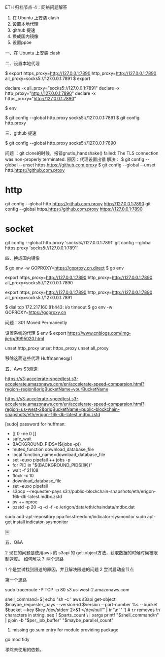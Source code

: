 ETH 归档节点-4：网络问题解答

1. 在 Ubuntu 上安装 clash
2. 设置本地代理
3. github 提速
4. 换成国内镜像
5. 设置ppoe



一、在 Ubuntu 上安装 clash

二、设置本地代理

$ export https_proxy=http://127.0.0.1:7890 http_proxy=http://127.0.0.1:7890 all_proxy=socks5://127.0.0.1:7891
$ export

declare -x all_proxy="socks5://127.0.0.1:7891"
declare -x http_proxy="http://127.0.0.1:7890"
declare -x https_proxy="http://127.0.0.1:7890"

$ env

$ git config --global http.proxy socks5://127.0.0.1:7891
$ git config http.proxy

三、github 提速

$  git config --global http.proxy socks5://127.0.0.1:7890


问题 ：git clone的时候，报错gnutls_handshake() failed: The TLS connection was non-properly terminated.
原因：代理设置出错
解决：
$ git config --global  --unset https.https://github.com.proxy 
$ git config --global  --unset http.https://github.com.proxy 

# http
git config --global http.https://github.com.proxy http://127.0.0.1:7890
git config --global https.https://github.com.proxy https://127.0.0.1:7890

# socket
git config --global http.proxy 'socks5://127.0.0.1:7891’
git config --global https.proxy 'socks5://127.0.0.1:7891’


四、换成国内镜像

$ go env -w GOPROXY=https://goproxy.cn,direct
$ go env 

export https_proxy=http://127.0.0.1:7890 http_proxy=http://127.0.0.1:7890 all_proxy=socks5://127.0.0.1:7890

export https_proxy=http://127.0.0.1:7890 http_proxy=http://127.0.0.1:7890 all_proxy=socks5://127.0.0.1:7891


$ dial tcp 172.217.160.81:443: i/o timeout
$ go env -w GOPROXY=https://goproxy.cn


问题：301 Moved Permanently

设置系统的代理
$ env
$ export
https://www.cnblogs.com/lmg-jie/p/9995020.html


unset http_proxy
unset https_proxy
unset all_proxy


移除这面这些代理
Huffmanneo@1

五、Aws  S3测速

https://s3-accelerate-speedtest.s3-accelerate.amazonaws.com/en/accelerate-speed-comparsion.html?region=region&origBucketName=yourBucketName


https://s3-accelerate-speedtest.s3-accelerate.amazonaws.com/en/accelerate-speed-comparsion.html?region=us-west-2&origBucketName=public-blockchain-snapshots/eth/erigon-16k-db-latest.mdbx.zstd


[sudo] password for huffman: 
+ [[ 0 -ne 0 ]]
+ safe_wait
+ BACKGROUND_PIDS=($(jobs -p))
+ mutex_function download_database_file
+ local function_name=download_database_file
+ set -euxo pipefail
++ jobs -p
+ for PID in "${BACKGROUND_PIDS[@]}"
+ wait -f 21108
+ flock -x 10
+ download_database_file
+ set -euxo pipefail
+ s3pcp --requester-pays s3://public-blockchain-snapshots/eth/erigon-16k-db-latest.mdbx.zstd
+ pv
++ nproc
+ pzstd -p 20 -q -d -f -o /erigon/data/eth/chaindata/mdbx.dat



sudo add-apt-repository ppa:fossfreedom/indicator-sysmonitor 
sudo apt-get install indicator-sysmonitor


￼

五、Q&A

2 现在的问题是使用aws 的 s3api  的 get-object方法，获取数据的时候时候被限制速度。
如何解决？
两个思路

1 个是尝试找到限速的原因，并且解决限速的问题
2 尝试启动全节点

第一个思路

sudo traceroute -P TCP -p 80 s3.us-west-2.amazonaws.com




shell_command=$( echo "sh -c '
      aws s3api get-object
        $maybe_requester_pays
        --version-id $version
        --part-number %s
        --bucket $bucket
        --key $key
        /dev/stderr 2>&1 >/dev/null'" | tr '\n' ' ') # `tr` removes \n characters in string.
seq 1 $parts_count \
  | xargs printf "$shell_command\n" \
  | pjoin -b "$per_job_buffer" "$maybe_parallel_count"


1. missing go.sum entry for module providing package

go mod tidy

移除未使用的依赖。